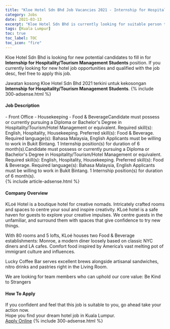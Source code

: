 ```yaml
---
title: "Kloe Hotel Sdn Bhd Job Vacancies 2021 - Internship for Hospitality/Tourism Management Students" 
category: Jobs 
date: 2021-03-13 
excerpt: "Kloe Hotel Sdn Bhd is currently looking for suitable person to fill in the Internship for Hospitality/Tourism Management Students which positioned at Kuala Lumpur" 
tags: [Kuala Lumpur] 
toc: true 
toc_label: TOC 
toc_icon: "fire" 
--- 
```


<p>Kloe Hotel Sdn Bhd is looking for new potential candidates to fill in for <b>Internship for Hospitality/Tourism Management Students</b> position. If you currently looking for new hotel job opportunities and qualified with the job desc, feel free to apply this job.
</p>Jawatan kosong Kloe Hotel Sdn Bhd 2021 terkini untuk kekosongan <b>Internship for Hospitality/Tourism Management Students</b>. 
{% include 300-adsense.html %} 
<div><div><h4>Job Description</h4></div><div><div><span><div>- Front Office
 - Housekeeping
 - Food &amp; BeverageCandidate must possess or currently pursuing a Diploma or Bachelor's Degree in Hospitality/Tourism/Hotel Management or equivalent.
Required skill(s): English, Hospitality, Housekeeping.
Preferred skill(s): Food &amp; Beverage.
Required language(s): Bahasa Malaysia, English
Applicants must be willing to work in Bukit Bintang.
1  Internship position(s) for duration of 6 month(s).Candidate must possess or currently pursuing a Diploma or Bachelor's Degree in Hospitality/Tourism/Hotel Management or equivalent.
Required skill(s): English, Hospitality, Housekeeping.
Preferred skill(s): Food &amp; Beverage.
Required language(s): Bahasa Malaysia, English
Applicants must be willing to work in Bukit Bintang.
1  Internship position(s) for duration of 6 month(s).</div></span></div></div></div> 
{% include article-adsense.html %} 
<div><div><h4>Company Overview</h4></div><div><div><span><div>KLo&#233; Hotel is a boutique hotel for creative nomads. Intricately crafted rooms and spaces to centre your soul and inspire creativity. KLo&#233; hotel is a safe haven for guests to explore your creative impulses. We centre guests in the unfamiliar, and surround them with spaces that give confidence to try new things. 

With 80 rooms and 5 lofts, KLo&#233; houses two Food &amp; Beverage establishments:
Monroe, a modern diner loosely based on classic NYC diners and LA cafes. Comfort food inspired by America&#8217;s vast melting pot of immigrant culture and influences.

Lucky Coffee Bar serves excellent brews alongside artisanal sandwiches, nitro drinks and pastries right in the Living Room.

We are looking for team members who can uphold our core value: Be Kind to Strangers</div></span></div></div></div> 
#### How To Apply 
If you confident and feel that this job is suitable to you, go ahead take your action now. <br/> 
Hope you find your dream hotel job in Kuala Lumpur. <br/> 
<a href="https://www.jobstreet.com.my/en/job/internship-for-hospitality-tourism-management-students-4503570?jobId=jobstreet-my-job-4503570" class="btn btn--info" target="_blank" rel="nofollow noopenner">Apply Online</a> 
{% include 300-adsense.html %} 